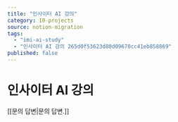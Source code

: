 ```yaml
---
title: "인사이터 AI 강의"
category: 10-projects
source: notion-migration
tags:
  - "imi-ai-study"
  - "인사이터 AI 강의 265d0f53623d80d09670cc41eb858869"
published: false
---
```


# 인사이터 AI 강의

[[문의 답변|문의 답변.]]
